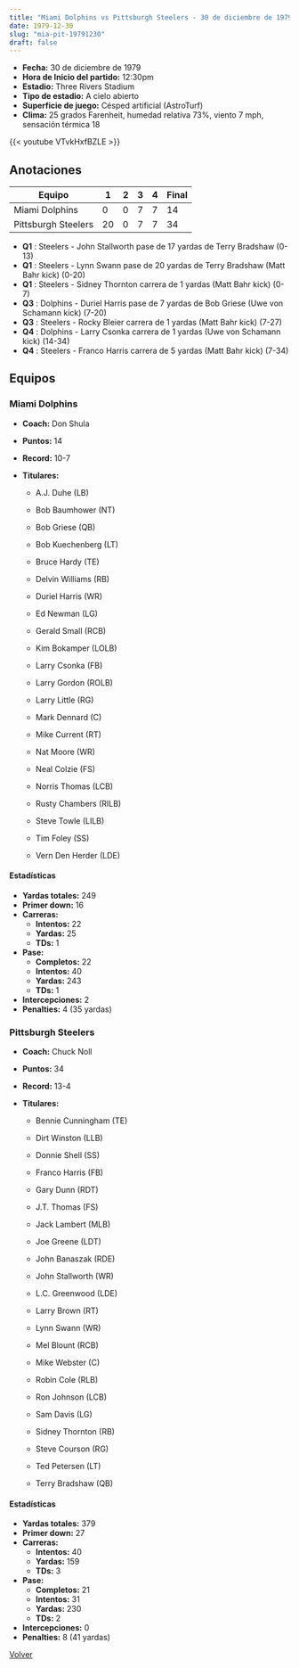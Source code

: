 ```yaml
---
title: "Miami Dolphins vs Pittsburgh Steelers - 30 de diciembre de 1979"
date: 1979-12-30
slug: "mia-pit-19791230"
draft: false
---
```

* **Fecha:** 30 de diciembre de 1979
* **Hora de Inicio del partido:** 12:30pm
* **Estadio:** Three Rivers Stadium
* **Tipo de estadio:** A cielo abierto
* **Superficie de juego:** Césped artificial (AstroTurf)
* **Clima:** 25 grados Farenheit, humedad relativa 73%, viento 7 mph, sensación térmica 18

{{< youtube VTvkHxfBZLE >}}


## Anotaciones
| Equipo | 1 | 2 | 3 | 4 | Final |
|--------|---|---|---|---|-------|
| Miami Dolphins  | 0 | 0 | 7 | 7  | 14 |
| Pittsburgh Steelers  | 20 | 0 | 7 | 7  | 34 |
* **Q1** : Steelers - John Stallworth pase de 17 yardas de Terry Bradshaw (0-13)
* **Q1** : Steelers - Lynn Swann pase de 20 yardas de Terry Bradshaw (Matt Bahr kick) (0-20)
* **Q1** : Steelers - Sidney Thornton carrera de 1 yardas (Matt Bahr kick) (0-7)
* **Q3** : Dolphins - Duriel Harris pase de 7 yardas de Bob Griese (Uwe von Schamann kick) (7-20)
* **Q3** : Steelers - Rocky Bleier carrera de 1 yardas (Matt Bahr kick) (7-27)
* **Q4** : Dolphins - Larry Csonka carrera de 1 yardas (Uwe von Schamann kick) (14-34)
* **Q4** : Steelers - Franco Harris carrera de 5 yardas (Matt Bahr kick) (7-34)


## Equipos


### Miami Dolphins
* **Coach:** Don Shula
* **Puntos:** 14
* **Record:** 10-7
* **Titulares:** 

  * A.J. Duhe (LB) 

  * Bob Baumhower (NT) 

  * Bob Griese (QB) 

  * Bob Kuechenberg (LT) 

  * Bruce Hardy (TE) 

  * Delvin Williams (RB) 

  * Duriel Harris (WR) 

  * Ed Newman (LG) 

  * Gerald Small (RCB) 

  * Kim Bokamper (LOLB) 

  * Larry Csonka (FB) 

  * Larry Gordon (ROLB) 

  * Larry Little (RG) 

  * Mark Dennard (C) 

  * Mike Current (RT) 

  * Nat Moore (WR) 

  * Neal Colzie (FS) 

  * Norris Thomas (LCB) 

  * Rusty Chambers (RILB) 

  * Steve Towle (LILB) 

  * Tim Foley (SS) 

  * Vern Den Herder (LDE) 

#### Estadísticas
* **Yardas totales:** 249
* **Primer down:** 16
* **Carreras:**
  * **Intentos:** 22
  * **Yardas:** 25
  * **TDs:** 1
* **Pase:**
  * **Completos:** 22
  * **Intentos:** 40
  * **Yardas:** 243
  * **TDs:** 1
* **Intercepciones:** 2
* **Penalties:** 4 (35 yardas)

### Pittsburgh Steelers
* **Coach:** Chuck Noll
* **Puntos:** 34
* **Record:** 13-4
* **Titulares:** 

  * Bennie Cunningham (TE) 

  * Dirt Winston (LLB) 

  * Donnie Shell (SS) 

  * Franco Harris (FB) 

  * Gary Dunn (RDT) 

  * J.T. Thomas (FS) 

  * Jack Lambert (MLB) 

  * Joe Greene (LDT) 

  * John Banaszak (RDE) 

  * John Stallworth (WR) 

  * L.C. Greenwood (LDE) 

  * Larry Brown (RT) 

  * Lynn Swann (WR) 

  * Mel Blount (RCB) 

  * Mike Webster (C) 

  * Robin Cole (RLB) 

  * Ron Johnson (LCB) 

  * Sam Davis (LG) 

  * Sidney Thornton (RB) 

  * Steve Courson (RG) 

  * Ted Petersen (LT) 

  * Terry Bradshaw (QB) 

#### Estadísticas
* **Yardas totales:** 379
* **Primer down:** 27
* **Carreras:**
  * **Intentos:** 40
  * **Yardas:** 159
  * **TDs:** 3
* **Pase:**
  * **Completos:** 21
  * **Intentos:** 31
  * **Yardas:** 230
  * **TDs:** 2
* **Intercepciones:** 0
* **Penalties:** 8 (41 yardas)


[Volver](/historia/1979)

